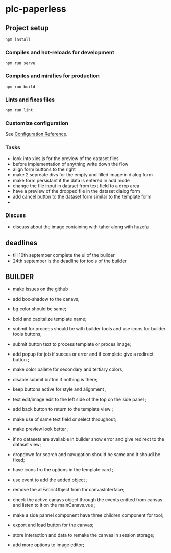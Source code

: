 # plc-paperless

## Project setup
```
npm install
```

### Compiles and hot-reloads for development
```
npm run serve
```

### Compiles and minifies for production
```
npm run build
```

### Lints and fixes files
```
npm run lint
```

### Customize configuration
See [Configuration Reference](https://cli.vuejs.org/config/).


### Tasks
- look into xlxs.js for the preview of the dataset files
- before implementation of anything write down the flow
- align form buttons to the right
- make 2 sepreate divs for the empty and filled image in dialog form
- make form persistant if the data is entered in add mode 
- change the file input in dataset from text field to a drop area 
- have a preview of the dropped file in the dataset dialog form
- add cancel button to the dataset form similar to the template form 
- 
### Discuss
- discuss about the image containing with taher along with huzefa


## deadlines
- till 10th september complete the ui of the builder
- 24th september is the deadline for tools of the builder

## BUILDER 
- make issues on the github 

- add box-shadow to the canavs;
- bg color should be same;
- bold and capitalize  template name;
- submit for procees should be with builder tools and use icons for builder tools buttons;
- submit button text to process template or proces image;
- add popup for job if succes or error and if complete give a redirect button ;
- make color pallete for secondary and tertiary colors;
- disable  submit button if nothing is there;
- keep buttons active for style and alignment ;
- text edit/image edit to the left side of the top on the side panel ;
- add back button to return to the template view ;
- make use of same text field or select throughout;
- make preview look better ;
- if no datasets are available in builder show error and give redirect to the dataset view;
- dropdown for search and navugation should  be same and it shoudl be fixed;
- have icons fro the options in the template card ;
- use event to add the added object ;
- remove the allFabricObject from thr canvasInterface;
- check the active canavs object through the events enitted from canvas and listen to it on the mainCanavs.vue ;
- make a side pannel component have three children component for tool;



- export and load button for the canvas;
- store interaction and data to remake the canvas in session storage;
- add more options to image editor; 



